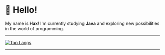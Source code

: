 # 👋 Hello!  

My name is **Hax**! I'm currently studying **Java** and exploring new possibilities in the world of programming.  

---

[![Top Langs](https://github-readme-stats.vercel.app/api/top-langs/?username=haxbash&layout=compact&theme=bear)](https://github.com/anuraghazra/github-readme-stats)

---
